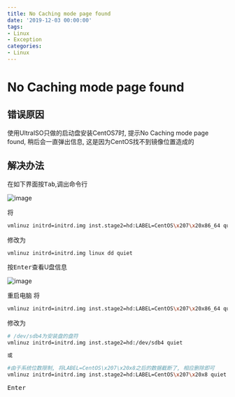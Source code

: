 ```yaml
---
title: No Caching mode page found
date: '2019-12-03 00:00:00'
tags:
- Linux
- Exception
categories:
- Linux
---
```

# No Caching mode page found

## 错误原因
使用UltraISO只做的启动盘安装CentOS7时, 提示No Caching mode page found, 稍后会一直弹出信息, 这是因为CentOS找不到镜像位置造成的

## 解决办法

在如下界面按<kbd>Tab</kbd>,调出命令行

![image](https://gitee.com/swang-harbin/pic-bed/raw/master/images/2021/20210609142955.png)

将
```bash
vmlinuz initrd=initrd.img inst.stage2=hd:LABEL=CentOS\x207\x20x86_64 quiet
```
修改为
```bash
vmlinuz initrd=initrd.img linux dd quiet
```
按<kbd>Enter</kbd>查看U盘信息

![image](https://gitee.com/swang-harbin/pic-bed/raw/master/images/2021/20210609142958.png)

重启电脑
将

```bash
vmlinuz initrd=initrd.img inst.stage2=hd:LABEL=CentOS\x207\x20x86_64 quiet
```
修改为

```bash
# /dev/sdb4为安装盘的盘符
vmlinuz initrd=initrd.img inst.stage2=hd:/dev/sdb4 quiet

或

#由于系统位数限制, 将LABEL=CentOS\x207\x20x8之后的数据截断了, 相应删除即可
vmlinuz initrd=initrd.img inst.stage2=hd:LABEL=CentOS\x207\x20x8 quiet
```
<kbd>Enter</kbd>

